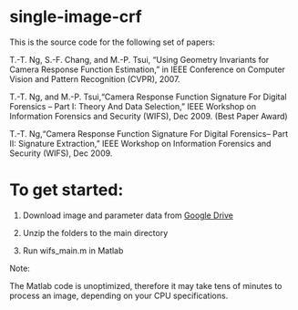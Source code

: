 # single-image-crf
This is the source code for the following set of papers:

T.-T. Ng, S.-F. Chang, and M.-P. Tsui, “Using Geometry Invariants for Camera Response Function Estimation,” in IEEE Conference on Computer Vision and Pattern Recognition (CVPR), 2007.

T.-T. Ng, and M.-P. Tsui,“Camera Response Function Signature For Digital Forensics – Part I: Theory And Data Selection,” IEEE Workshop on Information Forensics and Security (WIFS), Dec 2009. (Best Paper Award)

T.-T. Ng,“Camera Response Function Signature For Digital Forensics– Part II: Signature Extraction,” IEEE Workshop on Information Forensics and Security (WIFS), Dec 2009.

# To get started:

1) Download image and parameter data from <a href="https://drive.google.com/file/d/0BwHrTmiHZpQCMWpXRk9WSDl4U2s/view?usp=sharing"> Google Drive </a>

2) Unzip the folders to the main directory

3) Run wifs_main.m in Matlab

Note:

The Matlab code is unoptimized, therefore it may take tens of minutes to process an image, depending on your CPU specifications.
